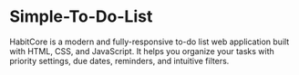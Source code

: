 # Simple-To-Do-List
HabitCore is a modern and fully-responsive to-do list web application built with HTML, CSS, and JavaScript. It helps you organize your tasks with priority settings, due dates, reminders, and intuitive filters.
